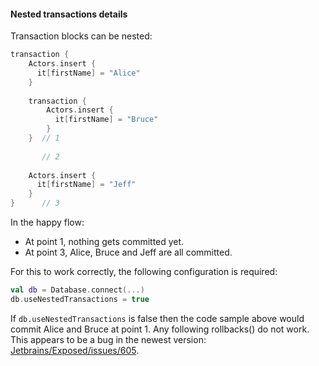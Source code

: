 #### Nested transactions details 

Transaction blocks can be nested:

```kotlin
transaction {
    Actors.insert {
      it[firstName] = "Alice"
    }
    
    transaction {
        Actors.insert {
          it[firstName] = "Bruce"
        }
    }  // 1  
     
       // 2
     
    Actors.insert {
      it[firstName] = "Jeff"
    }
}      // 3 
```
In the happy flow:
 - At point 1, nothing gets committed yet. 
 - At point 3, Alice, Bruce and Jeff are all committed.
 
For this to work correctly, the following configuration is required:
```kotlin
val db = Database.connect(...)
db.useNestedTransactions = true 
```
If `db.useNestedTransactions` is false then the code sample above would commit Alice and Bruce at point 1. Any following 
rollbacks() do not work. This appears to be a bug in the newest version: [Jetbrains/Exposed/issues/605](https://github.com/JetBrains/Exposed/issues/605).

